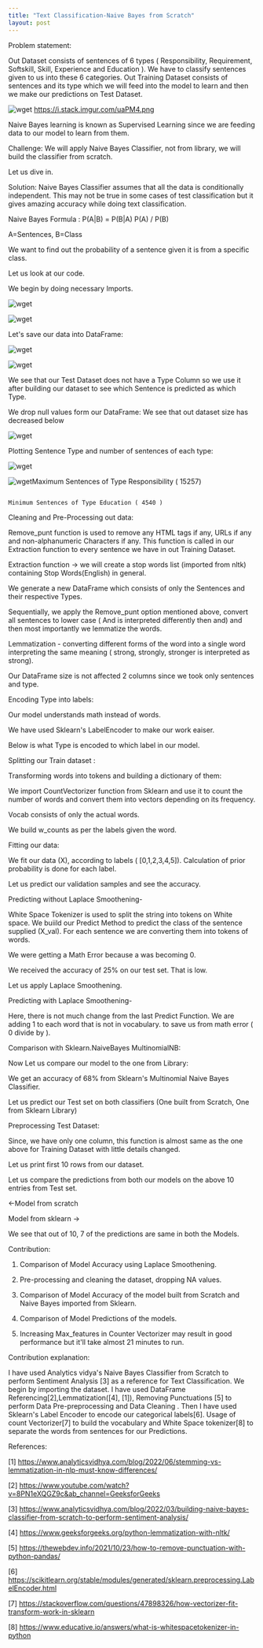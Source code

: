```yaml
---
title: "Text Classification-Naive Bayes from Scratch"
layout: post
---
```

Problem statement: 

Out Dataset consists of sentences of 6 types ( Responsibility, Requirement, Softskill, Skill, Experience and Education ). We have to classify sentences given to us into these 6 categories. Out Training Dataset consists of sentences and its type which we will feed into the model to learn and then we make our predictions on Test Dataset. 

![wget](https://github.com/deejachhabra/deejachhabra.github.io/raw/master/_posts/t1.png)
                 https://i.stack.imgur.com/uaPM4.png

Naive Bayes learning is known as Supervised Learning since we are feeding data to our model to learn from them.

 

Challenge: We will apply Naive Bayes Classifier, not from library, we will build the classifier from scratch. 

Let us dive in. 


Solution: Naive Bayes Classifier assumes that all the data is conditionally independent. This may not be true in some cases of test classification but it gives amazing accuracy while doing text classification.

Naive Bayes Formula : P(A|B) = P(B|A) P(A) / P(B)

A=Sentences, B=Class

We want to find out the probability of a sentence given it is from a specific class.

Let us look at our code.

We begin by doing necessary Imports.

![wget](https://github.com/deejachhabra/deejachhabra.github.io/raw/master/_posts/t2.png)

![wget](https://github.com/deejachhabra/deejachhabra.github.io/raw/master/_posts/t3.png)

Let's save our data into DataFrame:

![wget](https://github.com/deejachhabra/deejachhabra.github.io/raw/master/_posts/t4.png)

![wget](https://github.com/deejachhabra/deejachhabra.github.io/raw/master/_posts/t5.png)

We see that our Test Dataset does not have a Type Column so we use it after building our dataset to see which Sentence is predicted as which Type.

We drop null values form our DataFrame:
We see that out dataset size has decreased below

![wget](https://github.com/deejachhabra/deejachhabra.github.io/raw/master/_posts/t6.png)

Plotting Sentence Type and number of sentences of each type:

![wget](https://github.com/deejachhabra/deejachhabra.github.io/raw/master/_posts/t7.png)

![wget](https://github.com/deejachhabra/deejachhabra.github.io/raw/master/_posts/t8.png)Maximum Sentences of Type Responsibility ( 15257)

                                                                                        Minimum Sentences of Type Education ( 4540 )





Cleaning and Pre-Processing out data:

Remove_punt function is used to remove any HTML tags if any, URLs if any and non-alphanumeric Characters if any. This function is called in our Extraction function to every sentence we have in out Training Dataset.

Extraction function -> we will create a stop words list (imported from nltk) containing Stop Words(English) in general.

We generate a new DataFrame which consists of only the Sentences and their respective Types.

Sequentially, we apply the Remove_punt option mentioned above, convert all sentences to lower case ( And is interpreted differently then and) and then most importantly we lemmatize the words. 

Lemmatization - converting different forms of the word into a single word interpreting the same meaning ( strong, strongly, stronger is interpreted as strong). 



Our DataFrame size is not affected 2 columns since we took only sentences and type.


Encoding Type into labels: 

Our model understands math instead of words.


We have used Sklearn's LabelEncoder to make our work eaiser.

Below is what Type is encoded to which label in our model.









Splitting our Train dataset :


Transforming words into tokens and building a dictionary of them:





We import CountVectorizer function from Sklearn and use it to count the number of words and convert them into vectors depending on its frequency.

Vocab consists of only the actual words.


We build w_counts as per the labels given the word. 

Fitting our data:



We fit our data (X), according to labels ( [0,1,2,3,4,5]). Calculation of prior probability is done for each label.

Let us predict our validation samples and see the accuracy. 


Predicting without Laplace Smoothening-



White Space Tokenizer is used to split the string into tokens on White space. We buiild our Predict Method to predict the class of the sentence supplied (X_val). For each sentence we are converting them into tokens of words.

We were getting a Math Error because a was becoming 0.

We received the accuracy of 25% on our test set. That is low.

Let us apply Laplace Smoothening.


Predicting with Laplace Smoothening-


Here, there is not much change from the last Predict Function. We are adding 1 to each word that is not in vocabulary. to save us from math error ( 0 divide by ).


Comparison with Sklearn.NaiveBayes MultinomialNB:

Now Let us compare our model to the one from Library:


We get an accuracy of 68% from Sklearn's Multinomial Naive Bayes Classifier. 

Let us predict our Test set on both classifiers (One built from Scratch, One from Sklearn Library)


Preprocessing Test Dataset:


Since, we have only one column, this function is almost same as the one above for Training Dataset with little details changed.

Let us print first 10 rows from our dataset. 


Let us compare the predictions from both our models on the above 10 entries from Test set.







<-Model from scratch











Model from sklearn -> 








We see that out of 10, 7 of the predictions are same in both the Models.

 

Contribution:

1. Comparison of Model Accuracy using Laplace Smoothening.

2. Pre-processing and cleaning the dataset, dropping NA values.

3. Comparison of Model Accuracy of the model built from Scratch and Naive Bayes imported from Sklearn.

4. Comparison of Model Predictions of the models.

5. Increasing Max_features in Counter Vectorizer may result in good performance but it'll take almost 21 minutes to run.


Contribution explanation:

I have used Analytics vidya's Naive Bayes Classifier from Scratch to perform Sentiment Analysis [3] as a reference for Text Classification. We begin by importing the dataset. I have used DataFrame Referencing[2],Lemmatization([4], [1]), Removing Punctuations [5]  to perform Data Pre-preprocessing and Data Cleaning . Then I have used Sklearn's Label Encoder to encode our categorical labels[6]. Usage of count Vectorizer[7] to build the vocabulary and White Space tokenizer[8] to separate the words from sentences for our Predictions.


References:

[1] https://www.analyticsvidhya.com/blog/2022/06/stemming-vs-lemmatization-in-nlp-must-know-differences/ 


[2] https://www.youtube.com/watch?v=8PN1eXQGZ9c&ab_channel=GeeksforGeeks  


[3] https://www.analyticsvidhya.com/blog/2022/03/building-naive-bayes-classifier-from-scratch-to-perform-sentiment-analysis/


[4] https://www.geeksforgeeks.org/python-lemmatization-with-nltk/ 


[5] https://thewebdev.info/2021/10/23/how-to-remove-punctuation-with-python-pandas/


[6] https://scikitlearn.org/stable/modules/generated/sklearn.preprocessing.LabelEncoder.html


[7] https://stackoverflow.com/questions/47898326/how-vectorizer-fit-transform-work-in-sklearn


[8] https://www.educative.io/answers/what-is-whitespacetokenizer-in-python
